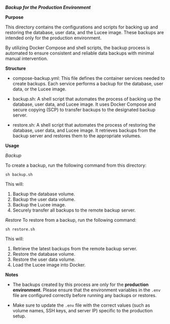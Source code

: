 ***Backup for the Production Environment***

**Purpose**

This directory contains the configurations and scripts for backing up and restoring the database, user data, and the Lucee image. These backups are intended only for the production environment.

By utilizing Docker Compose and shell scripts, the backup process is automated to ensure consistent and reliable data backups with minimal manual intervention.

**Structure**

- compose-backup.yml: This file defines the container services needed to create backups. Each service performs a backup for the database, user data, or the Lucee image.

- backup.sh: A shell script that automates the process of backing up the database, user data, and Lucee image. It uses Docker Compose and secure copying (SCP) to transfer backups to the designated backup server.

- restore.sh: A shell script that automates the process of restoring the database, user data, and Lucee image. It retrieves backups from the backup server and restores them to the appropriate volumes.

**Usage**

*Backup*

To create a backup, run the following command from this directory:

    sh backup.sh

This will:
1.  Backup the database volume.
2.  Backup the user data volume.
3.  Backup the Lucee image.
4.  Securely transfer all backups to the remote backup server.

*Restore*
To restore from a backup, run the following command:

    sh restore.sh

This will:

1.  Retrieve the latest backups from the remote backup server.
2.  Restore the database volume.
3.  Restore the user data volume.
4.  Load the Lucee image into Docker.

**Notes**
-   The backups created by this process are only for the **production environment**. Please ensure that the environment variables in the `.env` file are configured correctly before running any backups or restores.

-   Make sure to update the `.env` file with the correct values (such as volume names, SSH keys, and server IP) specific to the production setup.